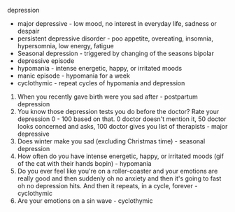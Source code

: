 depression
- major depressive - low mood, no interest in everyday life, sadness or despair
- persistent depressive disorder - poo appetite, overeating, insomnia, hypersomnia, low energy, fatigue
- Seasonal depression - triggered by changing of the seasons
bipolar
- depressive episode
- hypomania - intense energetic, happy, or irritated moods
- manic episode - hypomania for a week
- cyclothymic - repeat cycles of hypomania and depression

1. When you recently gave birth were you sad after - postpartum depression
2. You know those depression tests you do before the doctor? Rate your depression 0 - 100 based on that. 0 doctor doesn't mention it, 50 doctor looks concerned and asks, 100 doctor gives you list of therapists -  major depressive
3. Does winter make you sad (excluding Christmas time) - seasonal depression
4. How often do you have intense energetic, happy, or irritated moods (gif of the cat with their hands bopin) - hypomania
5. Do you ever feel like you're on a roller-coaster and your emotions are really good and then suddenly oh no anxiety and then it's going to fast oh no depression hits. And then it repeats, in a cycle, forever - cyclothymic
6. Are your emotions on a sin wave - cyclothymic